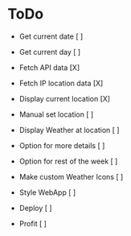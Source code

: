# ToDo
- Get current date              [ ]
- Get current day               [ ]
- Fetch API data                [X]
- Fetch IP location data        [X]
- Display current location      [X]
- Manual set location           [ ]
- Display Weather at location   [ ]
- Option for more details       [ ]
- Option for rest of the week   [ ]

- Make custom Weather Icons     [ ]
- Style WebApp                  [ ]
- Deploy                        [ ]

- Profit                        [ ]